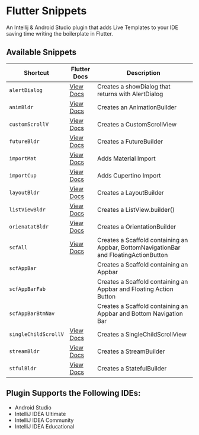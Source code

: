 # Flutter Snippets
An Intellij & Android Studio plugin that adds Live Templates to your IDE saving time writing the boilerplate in Flutter.


## Available Snippets
| Shortcut| Flutter Docs| Description|
| ---------- | ------------------------ | -------------- |
|`alertDialog`|[View Docs](https://docs.flutter.io/flutter/widgets/AlertDialog-class.html)|Creates a showDialog that returns with AlertDialog|
|`animBldr`|[View Docs](https://docs.flutter.io/flutter/widgets/AnimationBuilder-class.html)|Creates an AnimationBuilder|
|`customScrollV`|[View Docs](https://api.flutter.dev/flutter/widgets/CustomScrollView-class.html)|Creates a CustomScrollView|
|`futureBldr`|[View Docs](https://docs.flutter.io/flutter/widgets/FutureBuilder-class.html)|Creates a FutureBuilder|
|`importMat`|[View Docs](https://api.flutter.dev/flutter/material/material-library.html)|Adds Material Import|
|`importCup`|[View Docs](https://api.flutter.dev/flutter/cupertino/cupertino-library.html)|Adds Cupertino Import|
|`layoutBldr`|[View Docs](https://api.flutter.dev/flutter/widgets/LayoutBuilder-class.html)|Creates a LayoutBuilder|
|`listViewBldr`|[View Docs](https://docs.flutter.io/flutter/widgets/ListView.builder.html)|Creates a ListView.builder()|
|`orienatatBldr`|[View Docs](https://api.flutter.dev/flutter/widgets/OrientationBuilder-class.html)|Creates a OrientationBuilder|
|`scfAll`|[View Docs](https://docs.flutter.io/flutter/material/Scaffold-class.html)|Creates a Scaffold containing an Appbar, BottomNavigationBar and FloatingActionButton|
|`scfAppBar`| |Creates a Scaffold containing an Appbar|
|`scfAppBarFab`| |Creates a Scaffold containing an Appbar and Floating Action Button|
|`scfAppBarBtmNav`| |Creates a Scaffold containing an Appbar and Bottom Navigation Bar|
|`singleChildScrollV`|[View Docs](https://api.flutter.dev/flutter/widgets/SingleChildScrollView-class.html)|Creates a SingleChildScrollView|
|`streamBldr`|[View Docs](https://docs.flutter.io/flutter/widgets/StreamBuilder-class.html)|Creates a StreamBuilder|
|`stfulBldr`|[View Docs](https://api.flutter.dev/flutter/widgets/StatefulBuilder/StatefulBuilder.html)|Creates a StatefulBuilder|

## Plugin Supports the Following IDEs:
* Android Studio
* IntelliJ IDEA Ultimate
* IntelliJ IDEA Community
* IntelliJ IDEA Educational

